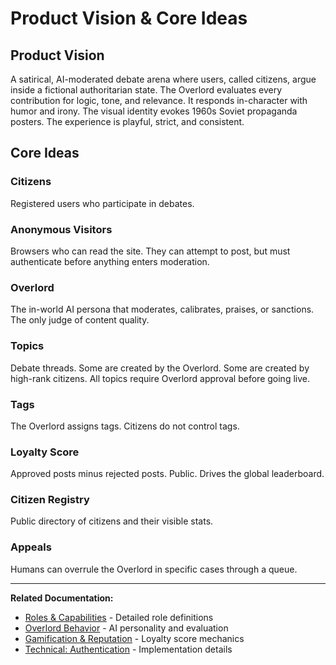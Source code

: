 # Product Vision & Core Ideas

## Product Vision

A satirical, AI-moderated debate arena where users, called citizens, argue inside a fictional authoritarian state. The Overlord evaluates every contribution for logic, tone, and relevance. It responds in-character with humor and irony. The visual identity evokes 1960s Soviet propaganda posters. The experience is playful, strict, and consistent.

## Core Ideas

### Citizens
Registered users who participate in debates.

### Anonymous Visitors
Browsers who can read the site. They can attempt to post, but must authenticate before anything enters moderation.

### Overlord
The in-world AI persona that moderates, calibrates, praises, or sanctions. The only judge of content quality.

### Topics
Debate threads. Some are created by the Overlord. Some are created by high-rank citizens. All topics require Overlord approval before going live.

### Tags
The Overlord assigns tags. Citizens do not control tags.

### Loyalty Score
Approved posts minus rejected posts. Public. Drives the global leaderboard.

### Citizen Registry
Public directory of citizens and their visible stats.

### Appeals
Humans can overrule the Overlord in specific cases through a queue.

---

**Related Documentation:**
- [Roles & Capabilities](./02-roles-capabilities.md) - Detailed role definitions
- [Overlord Behavior](./09-overlord-behavior.md) - AI personality and evaluation
- [Gamification & Reputation](./10-gamification-reputation.md) - Loyalty score mechanics
- [Technical: Authentication](../technical-design/03-authentication.md) - Implementation details
